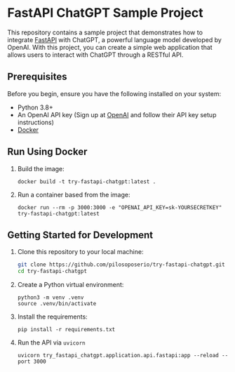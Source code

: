 # FastAPI ChatGPT Sample Project

This repository contains a sample project that demonstrates how to integrate [FastAPI](https://fastapi.tiangolo.com/) with ChatGPT, a powerful language model developed by OpenAI. With this project, you can create a simple web application that allows users to interact with ChatGPT through a RESTful API.

## Prerequisites

Before you begin, ensure you have the following installed on your system:

- Python 3.8+
- An OpenAI API key (Sign up at [OpenAI](https://beta.openai.com/signup/) and follow their API key setup instructions)
- [Docker](https://www.docker.com)
## Run Using Docker

1. Build the image:
   
   ```shell
   docker build -t try-fastapi-chatgpt:latest .
   ```

2. Run a container based from the image:

   ```shell
   docker run --rm -p 3000:3000 -e "OPENAI_API_KEY=sk-YOURSECRETKEY" try-fastapi-chatgpt:latest
   ```

## Getting Started for Development

1. Clone this repository to your local machine:

   ```bash
   git clone https://github.com/pilosoposerio/try-fastapi-chatgpt.git
   cd try-fastapi-chatgpt
   ```

2. Create a Python virtual environment:

   ```shell
   python3 -m venv .venv
   source .venv/bin/activate
   ```

3. Install the requirements:

   ```shell
   pip install -r requirements.txt
   ```

4. Run the API via `uvicorn`

   ```shell
   uvicorn try_fastapi_chatgpt.application.api.fastapi:app --reload --port 3000
   ```
